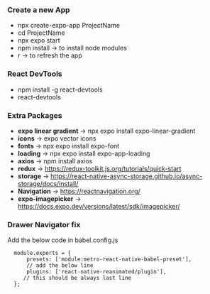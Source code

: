 ### Create a new App 
- npx create-expo-app ProjectName
- cd ProjectName
- npx expo start
- npm install -> to install node modules
- r -> to refresh the app

### React DevTools 
- npm install -g react-devtools
- react-devtools

### Extra Packages 
- **expo linear gradient** -> npx expo install expo-linear-gradient
- **icons** 	-> expo vector icons
- **fonts** 	-> npx expo install expo-font
- **loading** -> npx expo install expo-app-loading
- **axios** 	-> npm install axios
- **redux** 	-> https://redux-toolkit.js.org/tutorials/quick-start
- **storage** -> https://react-native-async-storage.github.io/async-storage/docs/install/
- **Navigation** -> https://reactnavigation.org/
- **expo-imagepicker** -> https://docs.expo.dev/versions/latest/sdk/imagepicker/

### Drawer Navigator fix
Add the below code in babel.config.js

      module.exports = { 
          presets: ['module:metro-react-native-babel-preset'],
          // add the below line 
          plugins: ['react-native-reanimated/plugin'], 
         // this should be always last line
      };

